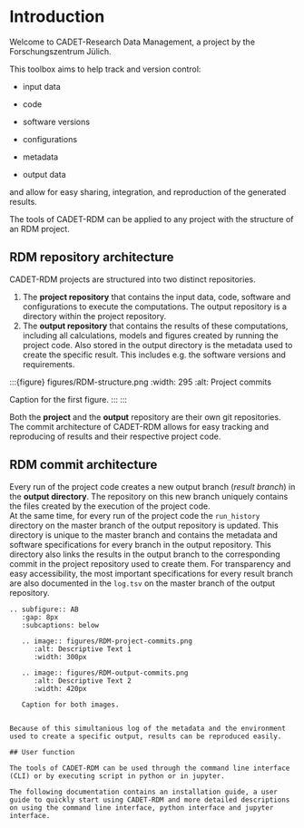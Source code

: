 # Introduction

Welcome to CADET-Research Data Management, a project by the Forschungszentrum Jülich.

This toolbox aims to help track and version control:

* input data

* code

* software versions

* configurations

* metadata

* output data

and allow for easy sharing, integration, and reproduction of the generated results.


The tools of CADET-RDM can be applied to any project with the structure of an RDM project.


## RDM repository architecture

CADET-RDM projects are structured into two distinct repositories.

1. The **project repository** that contains the input data, code, software and configurations to execute the computations. The output repository is a directory within the project repository.
2. The **output repository** that contains the results of these computations, including all calculations, models and figures created by running the project code. Also stored in the output directory is the metadata used to create the specific result. This includes e.g. the software versions and requirements.

:::{figure} figures/RDM-structure.png
:width: 295
:alt: Project commits

Caption for the first figure.
:::
:::

Both the **project** and the **output** repository are their own git repositories. The commit architecture of CADET-RDM allows for easy tracking and reproducing of results and their respective project code.

## RDM commit architecture

Every run of the project code creates a new output branch (*result branch*) in the **output directory**. The repository on this new branch uniquely contains the files created by the execution of the project code. <br> At the same time, for every run of the project code the `run_history` directory on the master branch of the output repository is updated. This directory is unique to the master branch and contains the metadata and software specifications for every branch in the output repository. This directory also links the results in the output branch to the corresponding commit in the project repository used to create them. For transparency and easy accessibility, the most important specifications for every result branch are also documented in the `log.tsv` on the master branch of the output repository.

```{eval-rst}
.. subfigure:: AB
   :gap: 8px
   :subcaptions: below

   .. image:: figures/RDM-project-commits.png
      :alt: Descriptive Text 1
      :width: 300px

   .. image:: figures/RDM-output-commits.png
      :alt: Descriptive Text 2
      :width: 420px

   Caption for both images.


Because of this simultanious log of the metadata and the environment used to create a specific output, results can be reproduced easily.

## User function

The tools of CADET-RDM can be used through the command line interface (CLI) or by executing script in python or in jupyter.

The following documentation contains an installation guide, a user guide to quickly start using CADET-RDM and more detailed descriptions on using the command line interface, python interface and jupyter interface.